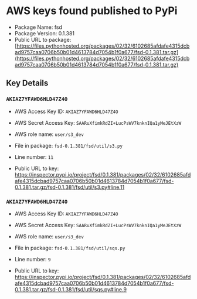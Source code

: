 # AWS keys found published to PyPi

* Package Name: fsd
* Package Version: 0.1.381
* Public URL to package: [https://files.pythonhosted.org/packages/02/32/6102685afdafe4315dcbad9757caa0706b50b01d4613784d7054b1f0a677/fsd-0.1.381.tar.gz](https://files.pythonhosted.org/packages/02/32/6102685afdafe4315dcbad9757caa0706b50b01d4613784d7054b1f0a677/fsd-0.1.381.tar.gz)

## Key Details

### `AKIAZ7YFAWD6HLD47Z4O`

* AWS Access Key ID: `AKIAZ7YFAWD6HLD47Z4O`
* AWS Secret Access Key: `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` 
* AWS role name: `user/s3_dev`
* File in package: `fsd-0.1.381/fsd/util/s3.py`
* Line number: `11`

* Public URL to key: https://inspector.pypi.io/project/fsd/0.1.381/packages/02/32/6102685afdafe4315dcbad9757caa0706b50b01d4613784d7054b1f0a677/fsd-0.1.381.tar.gz/fsd-0.1.381/fsd/util/s3.py#line.11



### `AKIAZ7YFAWD6HLD47Z4O`

* AWS Access Key ID: `AKIAZ7YFAWD6HLD47Z4O`
* AWS Secret Access Key: `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` 
* AWS role name: `user/s3_dev`
* File in package: `fsd-0.1.381/fsd/util/sqs.py`
* Line number: `9`

* Public URL to key: https://inspector.pypi.io/project/fsd/0.1.381/packages/02/32/6102685afdafe4315dcbad9757caa0706b50b01d4613784d7054b1f0a677/fsd-0.1.381.tar.gz/fsd-0.1.381/fsd/util/sqs.py#line.9


